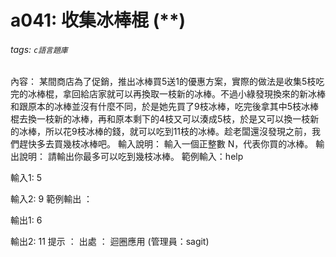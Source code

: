 # a041: 收集冰棒棍 (**)
###### tags: `c語言題庫`
內容：
某間商店為了促銷，推出冰棒買5送1的優惠方案，實際的做法是收集5枝吃完的冰棒棍，拿回給店家就可以再換取一枝新的冰棒。不過小綠發現換來的新冰棒和跟原本的冰棒並沒有什麼不同，於是她先買了9枝冰棒，吃完後拿其中5枝冰棒棍去換一枝新的冰棒，再和原本剩下的4枝又可以湊成5枝，於是又可以換一枝新的冰棒，所以花9枝冰棒的錢，就可以吃到11枝的冰棒。趁老闆還沒發現之前，我們趕快多去買幾枝冰棒吧。
輸入說明：
輸入一個正整數 N，代表你買的冰棒。
輸出說明：
請輸出你最多可以吃到幾枝冰棒。
範例輸入：help

輸入1:
5

輸入2:
9
範例輸出 ：

輸出1:
6

輸出2:
11
提示 ：
出處 ：
迴圈應用 (管理員：sagit)